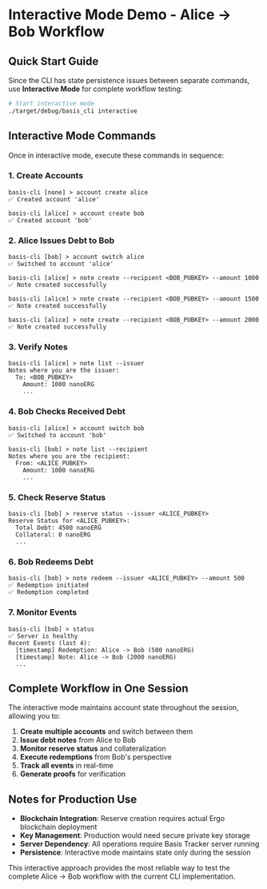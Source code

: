 # Interactive Mode Demo - Alice → Bob Workflow

## Quick Start Guide

Since the CLI has state persistence issues between separate commands, use **Interactive Mode** for complete workflow testing:

```bash
# Start interactive mode
./target/debug/basis_cli interactive
```

## Interactive Mode Commands

Once in interactive mode, execute these commands in sequence:

### 1. Create Accounts
```
basis-cli [none] > account create alice
✅ Created account 'alice'

basis-cli [alice] > account create bob  
✅ Created account 'bob'
```

### 2. Alice Issues Debt to Bob
```
basis-cli [bob] > account switch alice
✅ Switched to account 'alice'

basis-cli [alice] > note create --recipient <BOB_PUBKEY> --amount 1000
✅ Note created successfully

basis-cli [alice] > note create --recipient <BOB_PUBKEY> --amount 1500
✅ Note created successfully

basis-cli [alice] > note create --recipient <BOB_PUBKEY> --amount 2000
✅ Note created successfully
```

### 3. Verify Notes
```
basis-cli [alice] > note list --issuer
Notes where you are the issuer:
  To: <BOB_PUBKEY>
    Amount: 1000 nanoERG
    ...
```

### 4. Bob Checks Received Debt
```
basis-cli [alice] > account switch bob
✅ Switched to account 'bob'

basis-cli [bob] > note list --recipient
Notes where you are the recipient:
  From: <ALICE_PUBKEY>
    Amount: 1000 nanoERG
    ...
```

### 5. Check Reserve Status
```
basis-cli [bob] > reserve status --issuer <ALICE_PUBKEY>
Reserve Status for <ALICE_PUBKEY>:
  Total Debt: 4500 nanoERG
  Collateral: 0 nanoERG
  ...
```

### 6. Bob Redeems Debt
```
basis-cli [bob] > note redeem --issuer <ALICE_PUBKEY> --amount 500
✅ Redemption initiated
✅ Redemption completed
```

### 7. Monitor Events
```
basis-cli [bob] > status
✅ Server is healthy
Recent Events (last 4):
  [timestamp] Redemption: Alice -> Bob (500 nanoERG)
  [timestamp] Note: Alice -> Bob (2000 nanoERG)
  ...
```

## Complete Workflow in One Session

The interactive mode maintains account state throughout the session, allowing you to:

1. **Create multiple accounts** and switch between them
2. **Issue debt notes** from Alice to Bob
3. **Monitor reserve status** and collateralization
4. **Execute redemptions** from Bob's perspective
5. **Track all events** in real-time
6. **Generate proofs** for verification

## Notes for Production Use

- **Blockchain Integration**: Reserve creation requires actual Ergo blockchain deployment
- **Key Management**: Production would need secure private key storage
- **Server Dependency**: All operations require Basis Tracker server running
- **Persistence**: Interactive mode maintains state only during the session

This interactive approach provides the most reliable way to test the complete Alice → Bob workflow with the current CLI implementation.